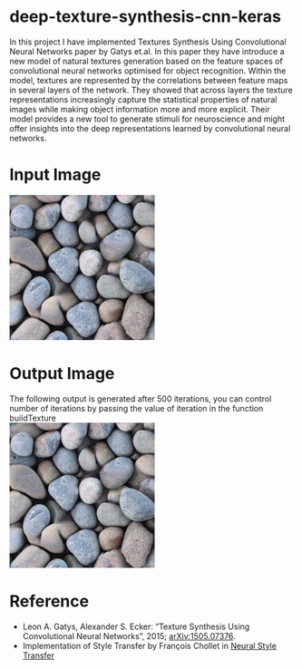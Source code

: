 # deep-texture-synthesis-cnn-keras

In this project I have implemented Textures Synthesis Using Convolutional Neural Networks paper by Gatys et.al. In this paper they have introduce a new model of natural textures generation based on the feature spaces
of convolutional neural networks optimised for object recognition. Within the model, textures are represented by the correlations between feature maps in several layers of
the network. They showed that across layers the texture representations increasingly
capture the statistical properties of natural images while making object information more and more explicit. Their model provides a new tool to generate stimuli
for neuroscience and might offer insights into the deep representations learned by
convolutional neural networks.
<br>

# Input Image
<img src='data/inputs/pebbles.jpg' />


<br>

# Output Image
The following output is generated after 500 iterations, you can control number of iterations by passing the value of iteration in the function buildTexture
<br>
<img src='data/outputs/pebbles.png' />

  
  
# Reference
<ul>
<li>
Leon A. Gatys, Alexander S. Ecker: “Texture Synthesis Using Convolutional Neural Networks”, 2015; <a href='http://arxiv.org/abs/1505.07376'>arXiv:1505.07376</a>.
</li>
<li>
Implementation of Style Transfer by François Chollet in <a href='https://github.com/keras-team/keras/blob/master/examples/neural_style_transfer.py'>Neural Style Transfer</a>    
</li>
</ul>
